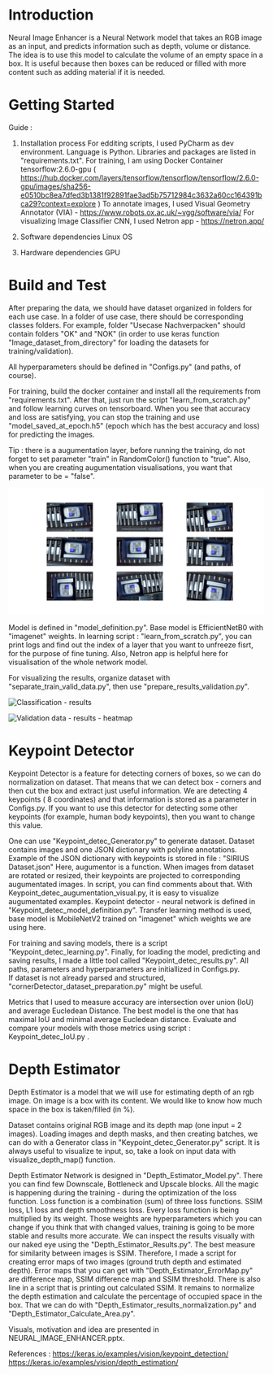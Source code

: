 # Introduction 
Neural Image Enhancer is a Neural Network model that takes an RGB image as an input, and predicts information such as depth, volume or distance.
The idea is to use this model to calculate the volume of an empty space in a box. It is useful because then boxes can be reduced or filled with more content such as adding material if it is needed.
    

# Getting Started
 Guide :
1.	Installation process
For edditing scripts, I used PyCharm as dev environment. Language is Python. Libraries and packages are listed in "requirements.txt". 
For training, I am using Docker Container tensorflow:2.6.0-gpu
 ( https://hub.docker.com/layers/tensorflow/tensorflow/tensorflow/2.6.0-gpu/images/sha256-e0510bc8ea7dfed3b1381f92891fae3ad5b75712984c3632a60cc164391bca29?context=explore )
To annotate images, I used Visual Geometry Annotator (VIA) - https://www.robots.ox.ac.uk/~vgg/software/via/
For visualizing Image Classifier CNN, I used Netron app - https://netron.app/

2. Software dependencies
Linux OS

3. Hardware dependencies
GPU


# Build and Test
After preparing the data, we should have dataset organized in folders for each use case. 
In a folder of use case, there should be corresponding classes folders. 
For example, folder "Usecase Nachverpacken" should contain folders "OK" and "NOK" 
(in order to use keras function "Image_dataset_from_directory" for loading the datasets for training/validation).

All hyperparameters should be defined in "Configs.py" (and paths, of course).

For training, build the docker container and install all the requirements from "requirements.txt". 
After that, just run the script "learn_from_scratch.py" and follow learning curves on tensorboard. 
When you see that accuracy and loss are satisfying,
 you can stop the training and use "model_saved_at_epoch.h5" 
 (epoch which has the best accuracy and loss) for predicting the images. 

Tip : there is a augumentation layer, before running the training, do not forget to set parameter "train" in RandomColor() function to "true".
Also, when you are creating augumentation visualisations, you want that parameter to be = "false".  

![Augumented examples](repoImg1.png)

Model is defined in "model_definition.py". Base model is EfficientNetB0 with "imagenet" weights. 
In learning script : "learn_from_scratch.py", you can print logs and find out the index of a layer that you want to unfreeze fisrt,
for the purpose of fine tuning. Also, Netron app is helpful here for visualisation of the whole network model.

For visualizing the results, organize dataset with "separate_train_valid_data.py", then use "prepare_results_validation.py".

![Classification - results](repoImg2.png)


![Validation data - results - heatmap](repoImg3.png)



# Keypoint Detector 

Keypoint Detector is a feature for detecting corners of boxes, so we can do normalization on dataset. 
That means that we can detect box - corners and then cut the box and extract just useful information.
We are detecting 4 keypoints ( 8 coordinates) and that information is stored as a parameter in Configs.py. 
If you want to use this detector for detecting some other keypoints (for example, human body keypoints), then 
you want to change this value. 

One can use "Keypoint_detec_Generator.py" to generate dataset. 
Dataset contains images and one JSON dictionary with polyline annotations. 
Example of the JSON dictionary with keypoints is stored in file : "SIRIUS Dataset.json"
Here, augumentor is a function.
When images from dataset are rotated or resized, their keypoints are projected to corresponding augumentated images. 
In script, you can find comments about that. 
With Keypoint_detec_augumentation_visual.py, it is easy to visualize augumentated examples.
Keypoint detector - neural network is defined in "Keypoint_detec_model_definition.py". 
Transfer learning method is used, base model is MobileNetV2 trained on "imagenet" which weights we are using here. 

For training and saving models, there is a script "Keypoint_detec_learning.py". 
Finally, for loading the model, predicting and saving results, I made a little tool called "Keypoint_detec_results.py". 
All paths, parameters and hyperparameters are initiallized in Configs.py.  
If dataset is not already parsed and structured, "cornerDetector_dataset_preparation.py" might be useful.

Metrics that I used to measure accuracy are intersection over union (IoU) and average Eucledean Distance. 
The best model is the one that has maximal IoU and minimal average Eucledean distance.
Evaluate and compare your models with those metrics using script : Keypoint_detec_IoU.py . 


# Depth Estimator

Depth Estimator is a model that we will use for estimating depth of an rgb image. On image is a box with its content. 
We would like to know how much space in the box is taken/filled (in %). 

Dataset contains original RGB image and its depth map (one input = 2 images). 
Loading images and depth masks, and then creating batches, we can do with a Generator class in "Keypoint_detec_Generator.py" script.
It is always useful to visualize te input, so, take a look on input data with visualize_depth_map() function.

Depth Estimator Network is designed in "Depth_Estimator_Model.py". There you can find few Downscale, Bottleneck and Upscale blocks.
All the magic is happening during the training - during the optimization of the loss function.
Loss function is a combination (sum) of three loss functions. 
SSIM loss, L1 loss and depth smoothness loss. Every loss function is being multiplied by its weight.
Those weights are hyperparameters which you can change if you think that with changed values, training is going to be more stable and results more accurate.
We can inspect the results visually with our naked eye using the "Depth_Estimator_Results.py".
The best measure for similarity between images is SSIM. 
Therefore, I made a script for creating error maps of two images (ground truth depth and estimated depth).
Error maps that you can get with "Depth_Estimator_ErrorMap.py" are difference map, SSIM difference map and SSIM threshold. 
There is also line in a script that is printing out calculated SSIM. 
It remains to normalize the depth estimation and calculate the percentage of occupied space in the box.
That we can do with "Depth_Estimator_results_normalization.py" and "Depth_Estimator_Calculate_Area.py".

Visuals, motivation and idea are presented in NEURAL_IMAGE_ENHANCER.pptx. 


References : 
https://keras.io/examples/vision/keypoint_detection/
https://keras.io/examples/vision/depth_estimation/